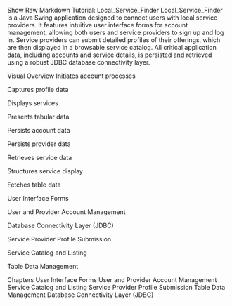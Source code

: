 

Show Raw Markdown
Tutorial: Local_Service_Finder
Local_Service_Finder is a Java Swing application designed to connect users with local service providers. It features intuitive user interface forms for account management, allowing both users and service providers to sign up and log in. Service providers can submit detailed profiles of their offerings, which are then displayed in a browsable service catalog. All critical application data, including accounts and service details, is persisted and retrieved using a robust JDBC database connectivity layer.

Visual Overview
Initiates account processes

Captures profile data

Displays services

Presents tabular data

Persists account data

Persists provider data

Retrieves service data

Structures service display

Fetches table data

User Interface Forms

User and Provider Account Management

Database Connectivity Layer (JDBC)

Service Provider Profile Submission

Service Catalog and Listing

Table Data Management

Chapters
User Interface Forms
User and Provider Account Management
Service Catalog and Listing
Service Provider Profile Submission
Table Data Management
Database Connectivity Layer (JDBC)
